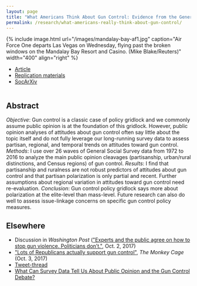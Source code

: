 ```yaml
---
layout: page
title: "What Americans Think About Gun Control: Evidence from the General Social Survey, 1972-2016"
permalink: /research/what-americans-really-think-about-gun-control/
---
```


{% include image.html url="/images/mandalay-bay-af1.jpg" caption="Air Force One departs Las Vegas on Wednesday, flying past the broken windows on the Mandalay Bay Resort and Casino. (Mike Blake/Reuters)" width="400" align="right" %}

<!--## Article and Supporting Materials  --> 

- [Article](https://github.com/svmiller/gss-guns-manuscript/blob/master/gss-guns.pdf)
- [Replication materials](https://github.com/svmiller/gss-guns-manuscript)
- [SocArXiv](http://doi.org/10.17605/OSF.IO/AUZBC)

<hr style="clear:both;visibility: hidden;" />  

## Abstract

*Objective*: Gun control is a classic case of policy gridlock and we commonly assume public opinion is at the foundation of this gridlock. However, public opinion analyses of attitudes about gun control often say little about the topic itself and do not fully leverage our long-running survey data to assess partisan, regional, and temporal trends on attitudes toward gun control. *Methods*: I use over 26 waves of General Social Survey data from 1972 to 2016 to analyze the main public opinion cleavages (partisanship, urban/rural distinctions, and Census regions) of gun control. *Results*: I find that partisanship and ruralness are not robust predictors of attitudes about gun control and that partisan polarization is only partial and recent. Further assumptions about regional variation in attitudes toward gun control need re-evaluation. *Conclusion*: Gun control policy gridlock says more about polarization at the elite-level than mass-level. Future research can also do well to assess issue-linkage concerns on specific gun control policy measures.

## Elsewhere

- Discussion in *Washington Post* (["Experts and the public agree on how to stop gun violence. Politicians don’t."](https://www.washingtonpost.com/news/wonk/wp/2017/10/02/experts-and-the-public-agree-on-how-to-stop-gun-violence-politicians-dont/?utm_term=.b5817be56247), Oct. 2, 2017)
- ["Lots of Republicans actually support gun control"](https://www.washingtonpost.com/news/monkey-cage/wp/2017/10/03/lots-of-republicans-actually-support-gun-control/?utm_term=.cfdbab0be7b6), *The Monkey Cage* (Oct. 3, 2017)
- [Tweet-thread](https://twitter.com/stevenvmiller/status/914815853551644672)
- [What Can Survey Data Tell Us About Public Opinion and the Gun Control Debate?](http://svmiller.com/blog/2015/12/gun-control-public-opinion-1972-2014/)